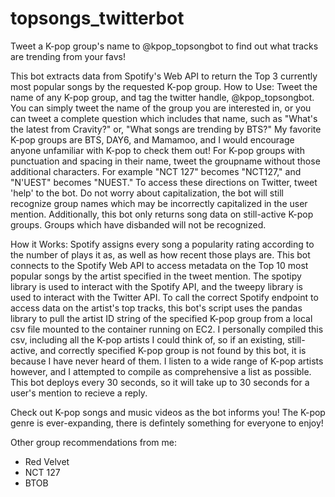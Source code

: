 # topsongs_twitterbot
Tweet a K-pop group's name to @kpop_topsongbot to find out what tracks are trending from your favs!

This bot extracts data from Spotify's Web API to return the Top 3 currently most popular songs by the requested K-pop group. 
How to Use:
Tweet the name of any K-pop group, and tag the twitter handle, @kpop_topsongbot. You can simply tweet the name of the group you are interested in, or you can tweet a complete question which includes that name, such as "What's the latest from Cravity?" or, "What songs are trending by BTS?" My favorite K-pop groups are BTS, DAY6, and Mamamoo, and I would encourage anyone unfamiliar with K-pop to check them out! For K-pop groups with punctuation and spacing in their name, tweet the groupname without those additional characters. For example "NCT 127" becomes "NCT127," and "N'UEST" becomes "NUEST." To access these directions on Twitter, tweet 'help' to the bot. Do not worry about capitalization, the bot will still recognize group names which may be incorrectly capitalized in the user mention. Additionally, this bot only returns song data on still-active K-pop groups. Groups which have disbanded will not be recognized.

How it Works: 
Spotify assigns every song a popularity rating according to the number of plays it as, as well as how recent those plays are. This bot connects to the Spotify Web API to access metadata on the Top 10 most popular songs by the artist specified in the tweet mention. The spotipy library is used to interact with the Spotify API, and the tweepy library is used to interact with the Twitter API. To call the correct Spotify endpoint to access data on the artist's top tracks, this bot's script uses the pandas library to pull the artist ID string of the specified K-pop group from a local csv file mounted to the container running on EC2. I personally compiled this csv, including all the K-pop artists I could think of, so if an existing, still-active, and correctly specified K-pop group is not found by this bot, it is because I have never heard of them. I listen to a wide range of K-pop artists however, and I attempted to compile as comprehensive a list as possible. 
This bot deploys every 30 seconds, so it will take up to 30 seconds for a user's mention to recieve a reply. 

Check out K-pop songs and music videos as the bot informs you! The K-pop genre is ever-expanding, there is defintely something for everyone to enjoy!

Other group recommendations from me:
 - Red Velvet
 - NCT 127
 - BTOB

